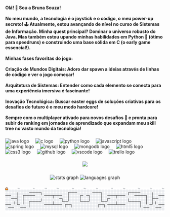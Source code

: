 <h4 align="left">Olá! 👋 Sou a Bruna Souza!<br><br>No meu mundo, a tecnologia é o joystick e o código, o meu power-up secreto! 🕹️ Atualmente, estou avançando de nível no curso de Sistemas de Informação. Minha quest principal? Dominar o universo robusto do Java. Mas também estou upando minhas habilidades em Python 🐍 (ótimo para speedruns) e construindo uma base sólida em C (o early game essencial!).<br><br>Minhas fases favoritas do jogo:<br><br>Criação de Mundos Digitais: Adoro dar spawn a ideias através de linhas de código e ver o jogo começar!<br><br>Arquitetura de Sistemas: Entender como cada elemento se conecta para uma experiência imersiva é fascinante!<br><br>Inovação Tecnológica: Buscar easter eggs de soluções criativas para os desafios do futuro é o meu modo hardcore!<br><br>Sempre com o multiplayer ativado para novos desafios 🎯 e pronta para subir de ranking em jornadas de aprendizado que expandam meu skill tree no vasto mundo da tecnologia!</h4>

###

<div align="left">
  <img src="https://cdn.jsdelivr.net/gh/devicons/devicon/icons/java/java-original.svg" height="40" alt="java logo"  />
  <img width="12" />
  <img src="https://cdn.jsdelivr.net/gh/devicons/devicon/icons/c/c-original.svg" height="40" alt="c logo"  />
  <img width="12" />
  <img src="https://cdn.jsdelivr.net/gh/devicons/devicon/icons/python/python-original.svg" height="40" alt="python logo"  />
  <img width="12" />
  <img src="https://cdn.jsdelivr.net/gh/devicons/devicon/icons/javascript/javascript-original.svg" height="40" alt="javascript logo"  />
  <img width="12" />
  <img src="https://cdn.jsdelivr.net/gh/devicons/devicon/icons/spring/spring-original.svg" height="40" alt="spring logo"  />
  <img width="12" />
  <img src="https://cdn.jsdelivr.net/gh/devicons/devicon/icons/mysql/mysql-original.svg" height="40" alt="mysql logo"  />
  <img width="12" />
  <img src="https://cdn.jsdelivr.net/gh/devicons/devicon/icons/mongodb/mongodb-original.svg" height="40" alt="mongodb logo"  />
  <img width="12" />
  <img src="https://cdn.jsdelivr.net/gh/devicons/devicon/icons/html5/html5-original.svg" height="40" alt="html5 logo"  />
  <img width="12" />
  <img src="https://cdn.jsdelivr.net/gh/devicons/devicon/icons/css3/css3-original.svg" height="40" alt="css3 logo"  />
  <img width="12" />
  <img src="https://cdn.jsdelivr.net/gh/devicons/devicon/icons/github/github-original.svg" height="40" alt="github logo"  />
  <img width="12" />
  <img src="https://cdn.jsdelivr.net/gh/devicons/devicon/icons/vscode/vscode-original.svg" height="40" alt="vscode logo"  />
  <img width="12" />
  <img src="https://cdn.jsdelivr.net/gh/devicons/devicon/icons/trello/trello-plain.svg" height="40" alt="trello logo"  />
</div>


###

<div align="center">
  <img height="200" src="https://media4.giphy.com/media/v1.Y2lkPTc5MGI3NjExY2E0d2p5dXBrYnN4cjN0MDg3eG1xcmRoOHB0cGxzb21rZnU5MmU5bSZlcD12MV9pbnRlcm5hbF9naWZfYnlfaWQmY3Q9Zw/NVQ9qp42uN13oog0nI/giphy.gif"  />
</div>

###

<div align="center">
  <img src="https://github-readme-stats.vercel.app/api?username=BrunaSoug&hide_title=false&hide_rank=false&show_icons=true&include_all_commits=true&count_private=true&disable_animations=false&theme=dracula&locale=en&hide_border=false&order=1" height="150" alt="stats graph"  />
  <img src="https://github-readme-stats.vercel.app/api/top-langs?username=BrunaSoug&locale=en&hide_title=false&layout=compact&card_width=320&langs_count=5&theme=dracula&hide_border=false&order=2" height="150" alt="languages graph"  />
</div>

###

<picture>
  <source media="(prefers-color-scheme: dark)" srcset="https://raw.githubusercontent.com/BrunaSoug/BrunaSoug/output/pacman-contribution-graph-dark.svg">
  <source media="(prefers-color-scheme: light)" srcset="https://raw.githubusercontent.com/BrunaSoug/BrunaSoug/output/pacman-contribution-graph.svg">
  <img alt="pacman contribution graph" src="https://raw.githubusercontent.com/BrunaSoug/BrunaSoug/output/pacman-contribution-graph.svg">
</picture>

###
